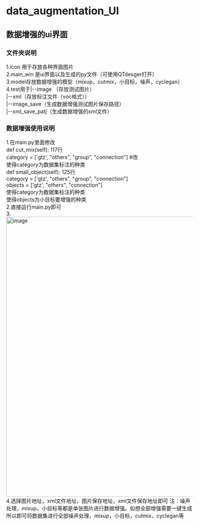 # data_augmentation_UI   
## 数据增强的ui界面   
### 文件夹说明   
1.icon 用于存放各种界面图片    
2.main_win 是ui界面以及生成的py文件（可使用QTdesger打开）   
3.model存放数据增强的模型（mixup，cutmix，小目标，噪声，cyclegan）   
4.test用于|--image （存放测试图片）   
          |--xml（存放标注文件（voc格式））   
          |--image_save（生成数据增强测试图片保存路径）   
          |--xml_save_patj（生成数据增强的xml文件）  
### 数据增强使用说明  
1.在main.py里面修改    
   def cut_mix(self):   117行  
        category = ['gtz', "others", "group", "connection"] #改  
 使得category为数据集标注的种类  
     def small_object(self):   125行  
        category = ['gtz', "others", "group", "connection"]  
        objects = ['gtz', "others", "connection"]  
  使得category为数据集标注的种类  
  使得objects为小目标要增强的种类  
 2.直接运行main.py即可  
 3.<img width="754" alt="image" src="https://github.com/UAVDetectionGroup/data_augmentation_UI/assets/107593840/de78d49f-af1d-4fd0-9592-b4a293393bf5"> 
 4.选择图片地址，xml文件地址，图片保存地址，xml文件保存地址即可
 注：噪声处理，mixup，小目标等都是单张图片进行数据增强。如想全部增强需要一键生成所以即可将数据集进行全部噪声处理，mixup，小目标，cutmix，cyclegan等  
